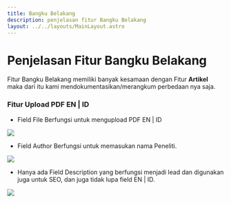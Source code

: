 ```yaml
---
title: Bangku Belakang
description: penjelasan fitur Bangku Belakang
layout: ../../layouts/MainLayout.astro
---
```


# Penjelasan Fitur Bangku Belakang

Fitur Bangku Belakang memiliki banyak kesamaan dengan Fitur **Artikel** maka dari itu kami mendokumentasikan/merangkum perbedaan nya saja.

### Fitur Upload PDF EN | ID

- Field File Berfungsi untuk mengupload PDF EN | ID
 
<img src="https://i.im.ge/2023/03/06/7PW37W.image.png">

- Field Author Berfungsi untuk memasukan nama Peneliti.

<img src="https://i.im.ge/2023/03/06/7PWYC0.image.png">

- Hanya ada Field Description yang berfungsi menjadi lead dan digunakan juga untuk SEO, dan juga tidak lupa field EN | ID. 
  
<img src="https://i.im.ge/2023/03/06/7PAu2y.image.png">
  
